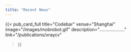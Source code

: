 ```yaml
---
title: "Recent News"
---
```


{{< pub_card_full
    title="Codebar"
    venue="Shanghai"
    image="/images/mobrobot.gif"
    description="...................."
    link="/publications/xraycv"
>}}